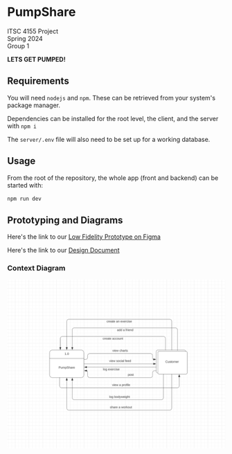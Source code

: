 # PumpShare

ITSC 4155 Project\
Spring 2024\
Group 1

**LETS GET PUMPED!**

## Requirements

You will need `nodejs` and `npm`. These can be retrieved from your system's package manager.

Dependencies can be installed for the root level, the client, and the server with `npm i`

The `server/.env` file will also need to be set up for a working database.

## Usage

From the root of the repository, the whole app (front and backend) can be started with:

```bash
npm run dev
```

## Prototyping and Diagrams

Here's the link to our [Low Fidelity Prototype on Figma](https://www.figma.com/file/InJPO8RKDSFOdxskRIUfuo/Low-Fidelity-Prototype?type=design&mode=design&t=tBfDgYPIMRk5VNZA-1)

Here's the link to our [Design Document](https://docs.google.com/document/d/1j3Ww8SrnM0kH8mR3KD87sWCgD6VVrf5f5NgzpD-fDfs/edit?usp=sharing)

### Context Diagram

![Context Diagram](./.docs/context-diagram.png)
